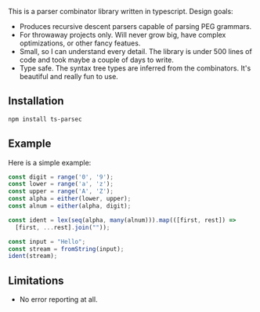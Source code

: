 
This is a parser combinator library written in typescript. Design
goals:

- Produces recursive descent parsers capable of parsing PEG grammars.
- For throwaway projects only. Will never grow big, have complex
  optimizations, or other fancy featues.
- Small, so I can understand every detail. The library is under 500
  lines of code and took maybe a couple of days to write.
- Type safe. The syntax tree types are inferred from the combinators.
  It's beautiful and really fun to use.

## Installation
```sh
npm install ts-parsec
```

## Example

Here is a simple example:

```ts
const digit = range('0', '9');
const lower = range('a', 'z');
const upper = range('A', 'Z');
const alpha = either(lower, upper);
const alnum = either(alpha, digit);

const ident = lex(seq(alpha, many(alnum))).map(([first, rest]) =>
  [first, ...rest].join(""));

const input = "Hello";
const stream = fromString(input);
ident(stream);
```

## Limitations

- No error reporting at all.
